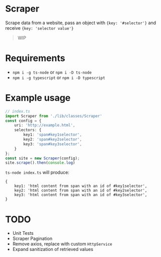 # Scraper

Scrape data from a website, pass an object with `{key: '#selector'}` and receive `{key: 'selector value'}`

> WIP


# Requirements

* `npm i -g ts-node` or  `npm i -D ts-node`
* `npm i -g typescript` or  `npm i -D typescript`

# Example usage

```ts
// index.ts
import Scraper from './lib/classes/Scraper'
const config = {
    uri: 'http://example.html',
    selectors: {
        key1: 'span#key1selector',
        key2: 'span#key2selector',
        key3: 'span#key3selector',
    }
};
const site = new Scraper(config);
site.scrape().then(console.log)
```

`ts-node index.ts` will produce:

```
{
    key1: 'html content from span with an id of #key1selector',
    key2: 'html content from span with an id of #key2selector',
    key3: 'html content from span with an id of #key3selector',
}
```

# TODO
- Unit Tests
- Scraper Pagination
- Remove axios, replace with custom `HttpService`
- Expand sanitization of retrieved values